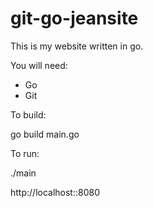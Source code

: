 git-go-jeansite
===============

This is my website written in go.

You will need:
- Go
- Git

To build:

go build main.go

To run:

./main

http://localhost::8080
